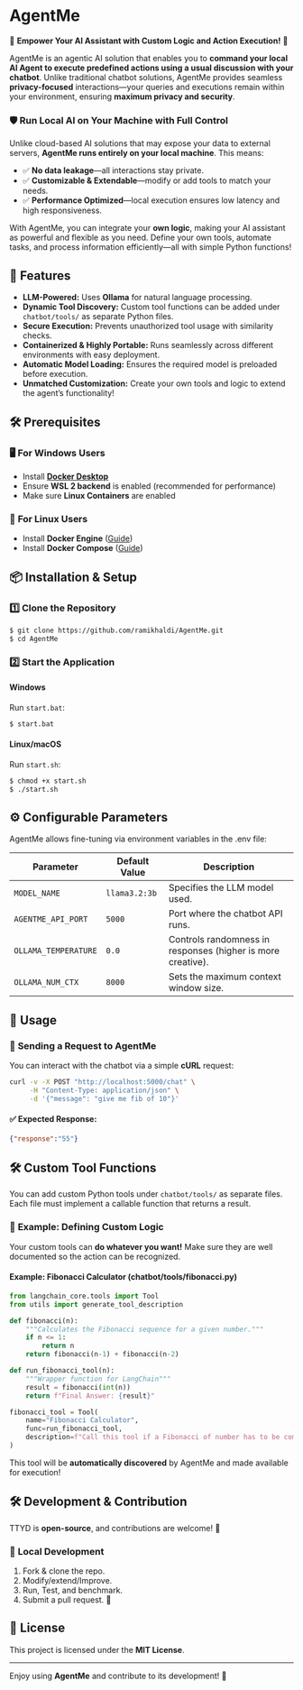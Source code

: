 # AgentMe

🚀 **Empower Your AI Assistant with Custom Logic and Action Execution!** 🚀

AgentMe is an agentic AI solution that enables you to **command your local AI Agent to execute predefined actions using a usual discussion with your chatbot**. Unlike traditional chatbot solutions, AgentMe provides seamless **privacy-focused** interactions—your queries and executions remain within your environment, ensuring **maximum privacy and security**.

### 🛡️ **Run Local AI on Your Machine with Full Control**

Unlike cloud-based AI solutions that may expose your data to external servers, **AgentMe runs entirely on your local machine**. This means:

- ✅ **No data leakage**—all interactions stay private.
- ✅ **Customizable & Extendable**—modify or add tools to match your needs.
- ✅ **Performance Optimized**—local execution ensures low latency and high responsiveness.

With AgentMe, you can integrate your **own logic**, making your AI assistant as powerful and flexible as you need. Define your own tools, automate tasks, and process information efficiently—all with simple Python functions!

## 🚀 Features

- **LLM-Powered:** Uses **Ollama** for natural language processing.
- **Dynamic Tool Discovery:** Custom tool functions can be added under `chatbot/tools/` as separate Python files.
- **Secure Execution:** Prevents unauthorized tool usage with similarity checks.
- **Containerized & Highly Portable:** Runs seamlessly across different environments with easy deployment.
- **Automatic Model Loading:** Ensures the required model is preloaded before execution.
- **Unmatched Customization:** Create your own tools and logic to extend the agent’s functionality!

## 🛠️ Prerequisites

### 🖥️ **For Windows Users**

- Install **[Docker Desktop](https://www.docker.com/products/docker-desktop/)**
- Ensure **WSL 2 backend** is enabled (recommended for performance)
- Make sure **Linux Containers** are enabled

### 🐧 **For Linux Users**

- Install **Docker Engine** ([Guide](https://docs.docker.com/engine/install/))
- Install **Docker Compose** ([Guide](https://docs.docker.com/compose/install/))

## 📦 Installation & Setup

### 1️⃣ Clone the Repository

```sh
$ git clone https://github.com/ramikhaldi/AgentMe.git
$ cd AgentMe
```

### 2️⃣ Start the Application

#### **Windows**

Run `start.bat`:

```sh
$ start.bat
```

#### **Linux/macOS**

Run `start.sh`:

```sh
$ chmod +x start.sh
$ ./start.sh
```

## ⚙️ Configurable Parameters

AgentMe allows fine-tuning via environment variables in the .env file:

| Parameter            | Default Value | Description                                                 |
| -------------------- | ------------- | ----------------------------------------------------------- |
| `MODEL_NAME`         | `llama3.2:3b` | Specifies the LLM model used.                               |
| `AGENTME_API_PORT`   | `5000`        | Port where the chatbot API runs.                            |
| `OLLAMA_TEMPERATURE` | `0.0`         | Controls randomness in responses (higher is more creative). |
| `OLLAMA_NUM_CTX`     | `8000`        | Sets the maximum context window size.                       |

## 📌 Usage

### 🔹 **Sending a Request to AgentMe**

You can interact with the chatbot via a simple **cURL** request:

```sh
curl -v -X POST "http://localhost:5000/chat" \
     -H "Content-Type: application/json" \
     -d '{"message": "give me fib of 10"}'
```

#### ✅ Expected Response:

```json
{"response":"55"}
```

## 🛠️ Custom Tool Functions

You can add custom Python tools under `chatbot/tools/` as separate files. Each file must implement a callable function that returns a result.

### 🧩 **Example: Defining Custom Logic**

Your custom tools can **do whatever you want!** Make sure they are well documented so the action can be recognized.

#### Example: **Fibonacci Calculator (chatbot/tools/fibonacci.py)**

```python
from langchain_core.tools import Tool
from utils import generate_tool_description

def fibonacci(n):
    """Calculates the Fibonacci sequence for a given number."""
    if n <= 1:
        return n
    return fibonacci(n-1) + fibonacci(n-2)

def run_fibonacci_tool(n):
    """Wrapper function for LangChain"""
    result = fibonacci(int(n))
    return f"Final Answer: {result}"

fibonacci_tool = Tool(
    name="Fibonacci Calculator",
    func=run_fibonacci_tool,
    description=f"Call this tool if a Fibonacci of number has to be computed. Use 'Action: Fibonacci Calculator' and pass the input as 'Action Input: <number>'.\n"
)
```

This tool will be **automatically discovered** by AgentMe and made available for execution!

## 🛠️ Development & Contribution

TTYD is **open-source**, and contributions are welcome! 🎉

### 🔨 **Local Development**

1. Fork & clone the repo.
2. Modify/extend/Improve.
3. Run, Test, and benchmark.
4. Submit a pull request. 🚀

## 📜 License

This project is licensed under the **MIT License**.

---

Enjoy using **AgentMe** and contribute to its development! 🎉


